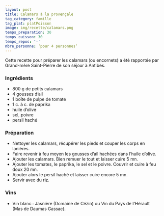 ```yaml
---
layout: post
title: Calamars à la provençale
tag_category: famille
tag_plat: platPoisson
image: img/recette/calamars.png
temps_preparation: 30
temps_cuisson: 30
temps_repos: '-'
nbre_personne: ‘pour 4 personnes’
---
```

Cette recette pour préparer les calamars (ou encornets) a été rapportée par Grand-mère Saint-Pierre de son séjour à Antibes.

### Ingrédients
* 800 g de petits calamars
* 4 gousses d’ail
* 1 boîte de pulpe de tomate
* 1 c. à c. de paprika
* huile d’olive
* sel, poivre
* persil haché


### Préparation
* Nettoyer les calamars, récupérer les pieds et couper les corps en lanières.
* Faire revenir à feu moyen les gousses d’ail hachées dans l’huile d’olive.
* Ajouter les calamars. Bien remuer le tout et laisser cuire 5 mn.
* Ajouter les tomates, le paprika, le sel et le poivre. Couvrir et cuire à feu doux 20 mn.
* Ajouter alors le persil haché et laisser cuire encore 5 mn.
* Servir avec du riz.


### Vins
* Vin blanc : Jasnière (Domaine de Cézin) ou Vin du Pays de l'Hérault (Mas de Daumas Gassac).
